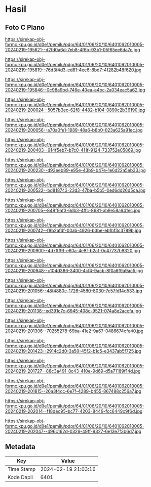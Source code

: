 # Hasil

## Foto C Plano

https://sirekap-obj-formc.kpu.go.id/d0e1/pemilu/pdpr/64/01/06/20/10/6401062010005-20240219-195621--d2fd0a6d-7eb8-4f6b-93b1-05f65ee6da7c.jpg

https://sirekap-obj-formc.kpu.go.id/d0e1/pemilu/pdpr/64/01/06/20/10/6401062010005-20240219-195819--76d3f4d3-ed81-4ee6-8bd7-4f282b48f620.jpg

https://sirekap-obj-formc.kpu.go.id/d0e1/pemilu/pdpr/64/01/06/20/10/6401062010005-20240219-195846--0c98a9bd-746e-40ea-a4bc-2a034eac5a62.jpg

https://sirekap-obj-formc.kpu.go.id/d0e1/pemilu/pdpr/64/01/06/20/10/6401062010005-20240219-200024--5057b3ec-62f8-4482-b104-0890c2b36190.jpg

https://sirekap-obj-formc.kpu.go.id/d0e1/pemilu/pdpr/64/01/06/20/10/6401062010005-20240219-200056--a70a0fe1-1989-48a6-b8b0-023a625a91ec.jpg

https://sirekap-obj-formc.kpu.go.id/d0e1/pemilu/pdpr/64/01/06/20/10/6401062010005-20240219-200403--914f5eb7-b7c0-411f-9124-733752e05869.jpg

https://sirekap-obj-formc.kpu.go.id/d0e1/pemilu/pdpr/64/01/06/20/10/6401062010005-20240219-200230--d93eeb89-e95e-43b9-b47e-1e6d22a5eb33.jpg

https://sirekap-obj-formc.kpu.go.id/d0e1/pemilu/pdpr/64/01/06/20/10/6401062010005-20240219-200522--bd818743-23d3-47ba-b5b5-0ed6dd26d5ca.jpg

https://sirekap-obj-formc.kpu.go.id/d0e1/pemilu/pdpr/64/01/06/20/10/6401062010005-20240219-200705--849f9af3-6db3-4ffc-8681-ab9e58a641ec.jpg

https://sirekap-obj-formc.kpu.go.id/d0e1/pemilu/pdpr/64/01/06/20/10/6401062010005-20240219-200742--f8b2af4f-00ab-4926-b3be-eb1bf3c3789b.jpg

https://sirekap-obj-formc.kpu.go.id/d0e1/pemilu/pdpr/64/01/06/20/10/6401062010005-20240219-200900--4d7fff9f-e80a-4e8f-b2af-0c47737b8320.jpg

https://sirekap-obj-formc.kpu.go.id/d0e1/pemilu/pdpr/64/01/06/20/10/6401062010005-20240219-200948--c104d386-3400-4cf4-9acb-8f0a6f9a9ac5.jpg

https://sirekap-obj-formc.kpu.go.id/d0e1/pemilu/pdpr/64/01/06/20/10/6401062010005-20240219-201056--48f4880e-1726-4580-8030-7e57fd14d533.jpg

https://sirekap-obj-formc.kpu.go.id/d0e1/pemilu/pdpr/64/01/06/20/10/6401062010005-20240219-201138--ed391c7c-6945-408c-9521-074a8e2accfa.jpg

https://sirekap-obj-formc.kpu.go.id/d0e1/pemilu/pdpr/64/01/06/20/10/6401062010005-20240219-201306--70255278-69ba-41e2-9a67-0486674cfe40.jpg

https://sirekap-obj-formc.kpu.go.id/d0e1/pemilu/pdpr/64/01/06/20/10/6401062010005-20240219-201423--2914c2d0-3a50-45f2-b1c5-e3437ab5f725.jpg

https://sirekap-obj-formc.kpu.go.id/d0e1/pemilu/pdpr/64/01/06/20/10/6401062010005-20240219-201727--88c3a491-8c43-410e-9d69-d5a71189f14d.jpg

https://sirekap-obj-formc.kpu.go.id/d0e1/pemilu/pdpr/64/01/06/20/10/6401062010005-20240219-201815--26a3f4cc-6e7f-4289-b455-867488c256a7.jpg

https://sirekap-obj-formc.kpu.go.id/d0e1/pemilu/pdpr/64/01/06/20/10/6401062010005-20240219-202014--f18dec95-bc77-4203-8449-fcc6449c9f6d.jpg

https://sirekap-obj-formc.kpu.go.id/d0e1/pemilu/pdpr/64/01/06/20/10/6401062010005-20240219-202047--496c162d-0326-49ff-9327-6e13e7f3b6d7.jpg


## Metadata

| Key        | Value               |
| ---------- | ------------------- |
| Time Stamp | 2024-02-19 21:03:16 |
| Kode Dapil | 6401                |



